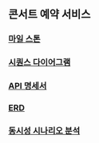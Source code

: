 ## 콘서트 예약 서비스

### [마일 스톤](https://github.com/users/jikimee64/projects/1)
### [시퀀스 다이어그램](docs/sequence.md)
### [API 명세서](docs/api_spec.md)
### [ERD](docs/erd.md)
### [동시성 시나리오 분석](docs/concurrency.md)

